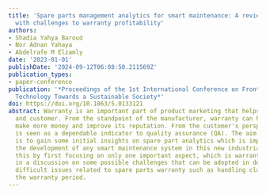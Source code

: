 ```yaml
---
title: 'Spare parts management analytics for smart maintenance: A review on dealing
  with challenges to warranty profitability'
authors:
- Shadia Yahya Baroud
- Nor Adnan Yahaya
- Abdelrafe M Elzamly
date: '2023-01-01'
publishDate: '2024-09-12T06:08:50.211569Z'
publication_types:
- paper-conference
publication: '*Proceedings of the 1st International Conference on Frontier of Digital
  Technology Towards a Sustainable Society*'
doi: https://doi.org/10.1063/5.0133121
abstract: Warranty is an important part of product marketing that helps both manufacturer
  and customer. From the standpoint of the manufacturer, warranty can help the company
  make more money and improve its reputation. From the customer's perspective, warranty
  is seen as a dependable indicator to quality assurance (QA). The aim of this paper
  is to gain some initial insights on spare part analytics which is important for
  the development of any smart maintenance system in this new industrial era. We do
  this by first focusing on only one important aspect, which is warranty. This results
  in a discussion on some possible challenges that can be adopted in dealing with
  difficult issues related to spare parts warranty such as handling claims during
  the warranty period.
---
```

